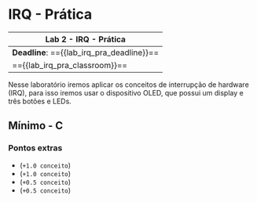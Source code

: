# IRQ - Prática

| Lab 2 - IRQ - Prática                      |
|--------------------------------------------|
| **Deadline**: =={{lab_irq_pra_deadline}}== |
| =={{lab_irq_pra_classroom}}==              |

Nesse laboratório iremos aplicar os conceitos de interrupção de hardware (IRQ), para isso iremos usar o dispositivo OLED, que possui um display e três botões e LEDs.

## Mínimo - C


### Pontos extras 

- (`+1.0 conceito`) 
- (`+1.0 conceito`) 
- (`+0.5 conceito`) 
- (`+0.5 conceito`) 
